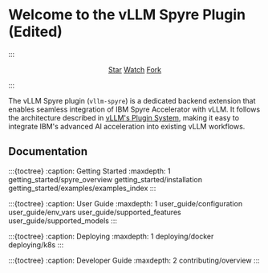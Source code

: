# Welcome to the vLLM Spyre Plugin (Edited)

:::
<p style="text-align:center">
<script async defer src="https://buttons.github.io/buttons.js"></script>
<a class="github-button" href="https://github.com/vllm-project/vllm-spyre" data-show-count="true" data-size="large" aria-label="Star">Star</a>
<a class="github-button" href="https://github.com/vllm-project/vllm-spyre/subscription" data-icon="octicon-eye" data-size="large" aria-label="Watch">Watch</a>
<a class="github-button" href="https://github.com/vllm-project/vllm-spyre/fork" data-icon="octicon-repo-forked" data-size="large" aria-label="Fork">Fork</a>
</p>
:::

The vLLM Spyre plugin (`vllm-spyre`) is a dedicated backend extension that enables seamless integration of IBM Spyre Accelerator with vLLM. It follows the architecture described in [vLLM's Plugin System](https://docs.vllm.ai/en/latest/design/plugin_system.html), making it easy to integrate IBM's advanced AI acceleration into existing vLLM workflows.

## Documentation

:::{toctree}
:caption: Getting Started
:maxdepth: 1
getting_started/spyre_overview
getting_started/installation
getting_started/examples/examples_index
:::

:::{toctree}
:caption: User Guide
:maxdepth: 1
user_guide/configuration
user_guide/env_vars
user_guide/supported_features
user_guide/supported_models
:::

:::{toctree}
:caption: Deploying
:maxdepth: 1
deploying/docker
deploying/k8s
:::

:::{toctree}
:caption: Developer Guide
:maxdepth: 2
contributing/overview
:::
